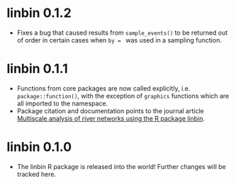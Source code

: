 # linbin 0.1.2

* Fixes a bug that caused results from `sample_events()` to be returned out of order in certain cases when `by = ` was used in a sampling function.

# linbin 0.1.1

* Functions from core packages are now called explicitly, i.e. `package::function()`, with the exception of `graphics` functions which are all imported to the namespace.
* Package citation and documentation points to the journal article [Multiscale analysis of river networks using the R package linbin](http://doi.org/10.1080/02755947.2015.1044764).

# linbin 0.1.0
  
* The linbin R package is released into the world! Further changes will be tracked here.
